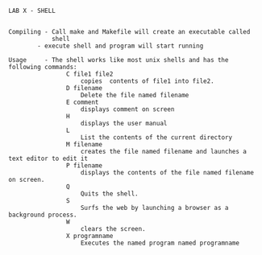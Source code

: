     LAB X - SHELL


    Compiling - Call make and Makefile will create an executable called 
    			shell
    		- execute shell and program will start running	

    Usage	  - The shell works like most unix shells and has the following commands: 
    				C file1 file2 
						copies  contents of file1 into file2.
					D filename 
						Delete the file named filename
					E comment 
						displays comment on screen 
					H 
						displays the user manual
					L 
						List the contents of the current directory
					M filename 
						creates the file named filename and launches a text editor to edit it
					P filename 
						displays the contents of the file named filename on screen.
					Q 
						Quits the shell.
					S 
						Surfs the web by launching a browser as a background process.
					W 
						clears the screen.
					X programname 
						Executes the named program named programname